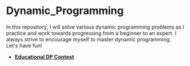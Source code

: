 # Dynamic_Programming
In this repository, I will solve various dynamic programming problems as I practice and work towards progressing from a beginner to an expert. I always strive to encourage myself to master dynamic programming.</br>
Let's have fun! </br>
- **[Educational DP Contest](https://atcoder.jp/contests/dp/tasksfbclid=IwAR3mAxqFpZyp5DMfUlvdxYuEb_SINPvi9TYFDEckHQj6cpCSxdiGDQCs_Uc)** 
